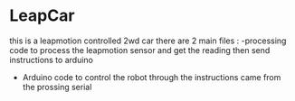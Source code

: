 # LeapCar
this is a leapmotion controlled 2wd car 
there are 2 main files : 
-processing code to process the leapmotion sensor and get the reading then send instructions to arduino
- Arduino code to control the robot through the instructions came from the prossing serial 

